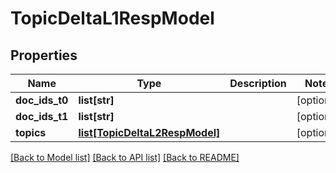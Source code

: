 # TopicDeltaL1RespModel

## Properties
Name | Type | Description | Notes
------------ | ------------- | ------------- | -------------
**doc_ids_t0** | **list[str]** |  | [optional] 
**doc_ids_t1** | **list[str]** |  | [optional] 
**topics** | [**list[TopicDeltaL2RespModel]**](TopicDeltaL2RespModel.md) |  | [optional] 

[[Back to Model list]](../README.md#documentation-for-models) [[Back to API list]](../README.md#documentation-for-api-endpoints) [[Back to README]](../README.md)


